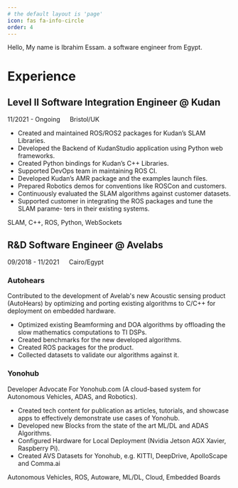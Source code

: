 ```yaml
---
# the default layout is 'page'
icon: fas fa-info-circle
order: 4
---
```


Hello, My name is Ibrahim Essam. a software engineer from Egypt. 

# Experience

## Level II Software Integration Engineer @ Kudan

<i class="fa fa-calendar"></i> 11/2021 - Ongoing  &emsp; <i class="fa fa-map-marker"></i> Bristol/UK

* Created and maintained ROS/ROS2 packages for Kudan’s SLAM Libraries.
* Developed the Backend of KudanStudio application using Python web frameworks.
* Created Python bindings for Kudan’s C++ Libraries.
* Supported DevOps team in maintaining ROS CI.
* Developed Kudan’s AMR package and the examples launch files.
* Prepared Robotics demos for conventions like ROSCon and customers.
* Continuously evaluated the SLAM algorithms against customer datasets.
* Supported customer in integrating the ROS packages and tune the SLAM parame-
ters in their existing systems.

<i class="fa fa-terminal"></i> SLAM, C++, ROS, Python, WebSockets

## R&D Software Engineer @ Avelabs
<i class="fa fa-calendar"></i> 09/2018 - 11/2021  &emsp; <i class="fa fa-map-marker"></i> Cairo/Egypt

### Autohears

Contributed to the development of Avelab's new Acoustic sensing product (AutoHears) by optimizing and porting existing algorithms to C/C++ for deployment on embedded hardware. 

* Optimized existing Beamforming and DOA algorithms by offloading the slow mathematics computations to TI DSPs.
* Created benchmarks for the new developed algorithms.
* Created ROS packages for the product.
* Collected datasets to validate our algorithms against it.

### Yonohub

Developer Advocate For Yonohub.com (A cloud-based system for Autonomous Vehicles,
ADAS, and Robotics).

* Created tech content for publication as articles, tutorials, and showcase apps to
effectively demonstrate use cases of Yonohub.
* Developed new Blocks from the state of the art ML/DL and ADAS Algorithms.
* Configured Hardware for Local Deployment (Nvidia Jetson AGX Xavier, Raspberry Pi).
* Created AVS Datasets for Yonohub, e.g. KITTI, DeepDrive, ApolloScape and Comma.ai

<i class="fa fa-terminal"></i> Autonomous Vehicles, ROS, Autoware, ML/DL, Cloud, Embedded Boards


